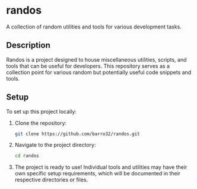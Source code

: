 # randos

A collection of random utilities and tools for various development tasks.

## Description

Randos is a project designed to house miscellaneous utilities, scripts, and tools that can be useful for developers. This repository serves as a collection point for various random but potentially useful code snippets and tools.

## Setup

To set up this project locally:

1. Clone the repository:
   ```bash
   git clone https://github.com/barro32/randos.git
   ```

2. Navigate to the project directory:
   ```bash
   cd randos
   ```

3. The project is ready to use! Individual tools and utilities may have their own specific setup requirements, which will be documented in their respective directories or files.